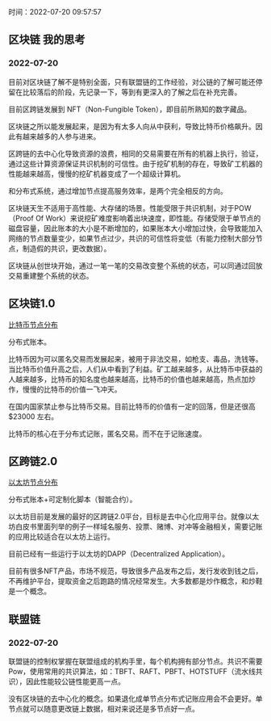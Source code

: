 时间：2022-07-20 09:57:57

## 区块链 我的思考

### 2022-07-20

目前对区块链了解不是特别全面，只有联盟链的工作经验，对公链的了解可能还停留在比较落后的阶段，先记录一下，等到有更深入的了解之后在补充完善。

目前区跨链发展到 NFT（Non-Fungible Token），即目前所熟知的数字藏品。

区块链之所以能发展起来，是因为有太多人向从中获利，导致比特币价格飙升。因此有越来越多的人参与进来。

区跨链的去中心化导致资源的浪费，相同的交易需要在所有的机器上执行，验证，通过这些计算资源保证共识机制的可信性。由于挖矿机制的存在，导致矿工机器的性能越来越高，慢慢的挖矿机器变成了一个超级计算机。

和分布式系统，通过增加节点提高服务效率，是两个完全相反的方向。

区块链天生不适用于高性能、大存储的场景。性能受限于共识机制，对于POW（Proof Of Work）来说挖矿难度影响着出块速度，即性能。存储受限于单节点的磁盘容量，因此账本的大小是不断增加的，如果账本大小增加过快，会导致能加入网络的节点数量变少，如果节点过少，共识的可信性将变低（有能力控制大部分节点，制造假的共识，更改数据）。

区块链从创世块开始，通过一笔一笔的交易改变整个系统的状态，可以同通过回放交易重建整个系统的状态。

## 区块链1.0

[比特币节点分布](https://bitnodes.io/nodes/#network-snapshot)

分布式账本。

比特币因为可以匿名交易而发展起来，被用于非法交易，如枪支、毒品，洗钱等。当比特币价值升高之后，人们从中看到了利益。矿工越来越多，从比特币中获益的人越来越多，比特币的知名度也越来越高，比特币的价值也越来越高，热点加炒作，慢慢的比特币的价值一飞冲天。

在国内国家禁止参与比特币交易。目前比特币的价值有一定的回落，但是还很高 $23000 左右。

比特币的核心在于分布式记账，匿名交易。而不在于记账速度。

## 区跨链2.0 

[以太坊节点分布](https://etherscan.io/nodetracker)

分布式账本+可定制化脚本（智能合约）。

以太坊目前是发展的最好的区跨链2.0平台，目标是去中心化应用平台。就像以太坊白皮书里面列举的例子一样域名服务、投票、赌博、对冲等金融相关，需要记账的应用比较适合在以太坊上运行。

目前已经有一些运行于以太坊的DAPP（Decentralized Application）。

目前有很多NFT产品，市场不规范，导致很多产品发布之后，发行发收到钱之后，不再维护平台，提取资金之后跑路的情况经常发生。大多数都是炒作概念，和炒鞋是一个概念。

## 联盟链

### 2022-07-20

联盟链的控制权掌握在联盟组成的机构手里，每个机构拥有部分节点。共识不需要Pow，使用常用的共识算法，如：TBFT、RAFT、PBFT、HOTSTUFF（流水线共识），因此性能较公链性能更高一点。

没有区块链的去中心化的概念。如果退化成单节点分布式记账应用会不会更好。单节点就可以随意更改链上数据，相对来说还是多节点好一点。